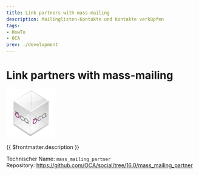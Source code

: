 ```yaml
---
title: Link partners with mass-mailing
description: Mailinglisten-Kontakte und Kontakte verküpfen
tags:
- HowTo
- OCA
prev: ./development
---
```

# Link partners with mass-mailing
![icon_oca_app](assets/icon_oca_app.png)

{{ $frontmatter.description }}

Technischer Name: `mass_mailing_partner`\
Repository: <https://github.com/OCA/social/tree/16.0/mass_mailing_partner>
